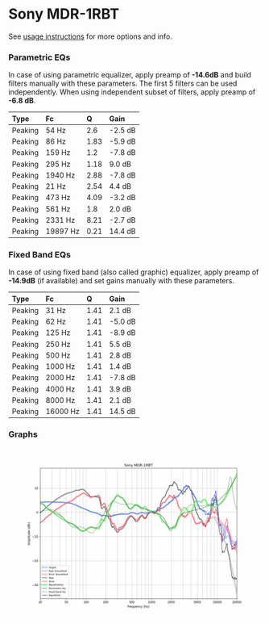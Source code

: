 # Sony MDR-1RBT
See [usage instructions](https://github.com/jaakkopasanen/AutoEq#usage) for more options and info.

### Parametric EQs
In case of using parametric equalizer, apply preamp of **-14.6dB** and build filters manually
with these parameters. The first 5 filters can be used independently.
When using independent subset of filters, apply preamp of **-6.8 dB**.

| Type    | Fc       |    Q | Gain    |
|:--------|:---------|:-----|:--------|
| Peaking | 54 Hz    | 2.6  | -2.5 dB |
| Peaking | 86 Hz    | 1.83 | -5.9 dB |
| Peaking | 159 Hz   | 1.2  | -7.8 dB |
| Peaking | 295 Hz   | 1.18 | 9.0 dB  |
| Peaking | 1940 Hz  | 2.88 | -7.8 dB |
| Peaking | 21 Hz    | 2.54 | 4.4 dB  |
| Peaking | 473 Hz   | 4.09 | -3.2 dB |
| Peaking | 561 Hz   | 1.8  | 2.0 dB  |
| Peaking | 2331 Hz  | 8.21 | -2.7 dB |
| Peaking | 19897 Hz | 0.21 | 14.4 dB |

### Fixed Band EQs
In case of using fixed band (also called graphic) equalizer, apply preamp of **-14.9dB**
(if available) and set gains manually with these parameters.

| Type    | Fc       |    Q | Gain    |
|:--------|:---------|:-----|:--------|
| Peaking | 31 Hz    | 1.41 | 2.1 dB  |
| Peaking | 62 Hz    | 1.41 | -5.0 dB |
| Peaking | 125 Hz   | 1.41 | -8.9 dB |
| Peaking | 250 Hz   | 1.41 | 5.5 dB  |
| Peaking | 500 Hz   | 1.41 | 2.8 dB  |
| Peaking | 1000 Hz  | 1.41 | 1.4 dB  |
| Peaking | 2000 Hz  | 1.41 | -7.8 dB |
| Peaking | 4000 Hz  | 1.41 | 3.9 dB  |
| Peaking | 8000 Hz  | 1.41 | 2.1 dB  |
| Peaking | 16000 Hz | 1.41 | 14.5 dB |

### Graphs
![](./Sony%20MDR-1RBT.png)
